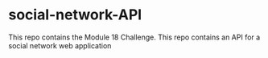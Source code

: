 # social-network-API
This repo contains the Module 18 Challenge. This repo contains an API for a social network web application
